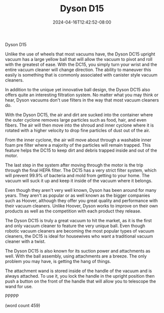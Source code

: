﻿---
title: "Dyson D15"
date: 2024-04-16T12:42:52-08:00
description: "Vacuum Cleaners Tips for Web Success"
featured_image: "/images/Vacuum Cleaners.jpg"
tags: ["Vacuum Cleaners"]
---

Dyson D15

Unlike the use of wheels that most vacuums have, the
Dyson DC15 upright vacuum has a large yellow ball
that will allow the vacuum to pivot and roll with
the greatest of ease.  With the DC15, you simply
turn your wrist and the entire vacuum cleaner will
change direction.  The ability to maneuver this 
easily is something that is commonly associated with
canister style vacuum cleaners.

In addition to the unique yet innovative ball design,
the Dyson DC15 also offers quite an interesting 
filtration system.  No matter what you may think
or hear, Dyson vacuums don't use filters in the
way that most vacuum cleaners do.

With the Dyson DC15, the air and dirt are sucked
into the container where the outer cyclone removes
large particles such as food, hair, and even 
fibers.  The air will then move into the shroud
and inner cyclone where it is rotated with a higher
velocity to drop fine particles of dust out of
the air.

From the inner cyclone, the air will move about
through a washable inner foam pre filter where
a majority of the particles will remain trapped.
This feature helps the DC15 to keep dirt and debris
trapped inside and out of the motor.

The last step in the system after moving through
the motor is the trip through the final HEPA
filter.  The DC15 has a very strict filter system,
which will prevent 99.9% of bacteria and mold
from getting to your home.  The vacuum will suck
it up and keep it inside of the vacuum where it
belongs.

Even though they aren't very well known, Dyson
has been around for many years.  They aren't as
popular or as well known as the bigger companies
such as Hoover, although they offer you great
quality and performance with their vacuum
cleaners.  Unlike Hoover, Dyson works to improve
on their own products as well as the competition
with each product they release.

The Dyson DC15 is truly a great vacuum to hit 
the market, as it is the first and only vacuum
cleaner to feature the very unique ball.  Even
though robotic vacuum cleaners are becoming the
most popular types of vacuum cleaners, the DC15
is ideal for housewives who want a traditional
vacuum cleaner with a twist.

The Dyson DC15 is also known for its suction 
power and attachments as well.  With the ball
assembly, using attachments are a breeze.  The
only problem you may have, is getting the hang 
of things.  

The attachment wand is stored inside of the 
handle of the vacuum and is always attached.
To use it, you lock the handle in the upright
position then push a button on the front of
the handle that will allow you to telescope 
the wand for use.

PPPPP

(word count 459)
